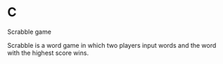 # C

Scrabble game

Scrabble is a word game in which two players input words and the word with the highest score wins.
